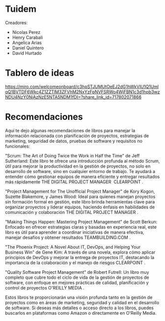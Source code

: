 # Tuidem

Creadores:

- Nicolas Perez
- Henry Carabali
- Angelica Arias
- Daniel Quintero
- David Hurtado

# Tablero de ideas

https://miro.com/welcomeonboard/c3hpSTJUMUtOeEJ2dG1hWkVIU1Q1UmlqQ1BVTDF6Wkc4Z1ZZTlM3ZFVhM2NxYzFpNVFSRWo4WjFBN1c3d1hpb3wzNDU4NzY0NjAzNzE5NTA5NDM1fDI=?share_link_id=717802071866

# Recomendaciones

Aquí te dejo algunas recomendaciones de libros para manejar la información relacionada con planificación de proyectos, estrategias de marketing, seguridad de datos, pruebas de software y requisitos no funcionales:

"Scrum: The Art of Doing Twice the Work in Half the Time" de Jeff Sutherland: Este libro te ofrece una introducción profunda al método Scrum, útil para mejorar la productividad en la gestión de proyectos, no solo en desarrollo de software, sino en cualquier entorno de trabajo. Te ayudará a entender cómo gestionar equipos de manera eficiente y entregar resultados más rápidamente​
THE DIGITAL PROJECT MANAGER
​
CLEARPOINT
.

"Project Management for The Unofficial Project Manager" de Kory Kogon, Suzette Blakemore, y James Wood: Ideal para quienes manejan proyectos sin formación formal en gestión, este libro brinda herramientas clave para organizar proyectos y liderar equipos, haciendo énfasis en habilidades de comunicación y colaboración​
THE DIGITAL PROJECT MANAGER
.

"Making Things Happen: Mastering Project Management" de Scott Berkun: Enfocado en ofrecer estrategias claras y basadas en experiencia real, este libro es útil para aprender a coordinar iniciativas de manera efectiva, manejar desafíos y obtener resultados​
TEAMBUILDING.COM
.

"The Phoenix Project: A Novel About IT, DevOps, and Helping Your Business Win" de Gene Kim: A través de una novela, explora cómo aplicar principios de DevOps y mejorar la entrega de proyectos IT, destacando la importancia de la colaboración y el manejo de riesgos​
CLEARPOINT
.

"Quality Software Project Management" de Robert Futrell: Un libro muy completo que cubre todo el ciclo de vida de la gestión de proyectos de software, con enfoque en mejores prácticas de calidad, planificación y control de proyectos​
O'REILLY MEDIA
.

Estos libros te proporcionarán una visión profunda tanto en la gestión de proyectos como en áreas de marketing, seguridad y calidad en el desarrollo de software. Si deseas más detalles o acceso directo a los libros, puedes buscarlos en plataformas como Amazon o directamente en O'Reilly Media.
